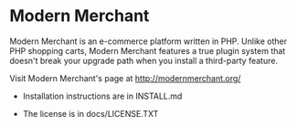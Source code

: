 Modern Merchant
===============

Modern Merchant is an e-commerce platform written in PHP. Unlike other PHP shopping carts, Modern Merchant
features a true plugin system that doesn't break your upgrade path when you install a third-party feature.

Visit Modern Merchant's page at http://modernmerchant.org/

* Installation instructions are in INSTALL.md

* The license is in docs/LICENSE.TXT
